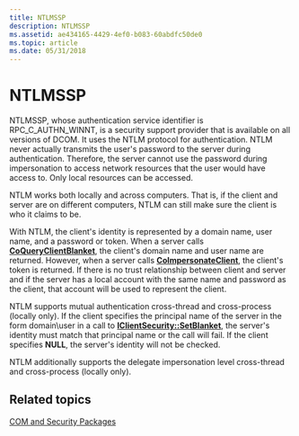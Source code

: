 ```yaml
---
title: NTLMSSP
description: NTLMSSP
ms.assetid: ae434165-4429-4ef0-b083-60abdfc50de0
ms.topic: article
ms.date: 05/31/2018
---
```


# NTLMSSP

NTLMSSP, whose authentication service identifier is RPC\_C\_AUTHN\_WINNT, is a security support provider that is available on all versions of DCOM. It uses the NTLM protocol for authentication. NTLM never actually transmits the user's password to the server during authentication. Therefore, the server cannot use the password during impersonation to access network resources that the user would have access to. Only local resources can be accessed.

NTLM works both locally and across computers. That is, if the client and server are on different computers, NTLM can still make sure the client is who it claims to be.

With NTLM, the client's identity is represented by a domain name, user name, and a password or token. When a server calls [**CoQueryClientBlanket**](/windows/desktop/api/combaseapi/nf-combaseapi-coqueryclientblanket), the client's domain name and user name are returned. However, when a server calls [**CoImpersonateClient**](/windows/desktop/api/combaseapi/nf-combaseapi-coimpersonateclient), the client's token is returned. If there is no trust relationship between client and server and if the server has a local account with the same name and password as the client, that account will be used to represent the client.

NTLM supports mutual authentication cross-thread and cross-process (locally only). If the client specifies the principal name of the server in the form domain\\user in a call to [**IClientSecurity::SetBlanket**](/windows/win32/api/objidl/nf-objidl-iclientsecurity-setblanket), the server's identity must match that principal name or the call will fail. If the client specifies **NULL**, the server's identity will not be checked.

NTLM additionally supports the delegate impersonation level cross-thread and cross-process (locally only).

## Related topics

<dl> <dt>

[COM and Security Packages](com-and-security-packages.md)
</dt> </dl>

 

 